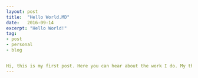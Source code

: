 ```yaml
---
layout: post
title:  "Hello World.MD"
date:   2016-09-14
excerpt: "Hello World!"
tag:
- post
- personal
- blog


Hi, this is my first post. Here you can hear about the work I do. My thoughts on things and maybe a tutorial or two.
---
```

